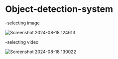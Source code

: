 # Object-detection-system

-selecting image 


![Screenshot 2024-08-18 124613](https://github.com/user-attachments/assets/d8f9fd7c-74cb-4591-be01-612dd6aa755c)


-selecting video 


![Screenshot 2024-08-18 130022](https://github.com/user-attachments/assets/97688c7b-0175-443e-ba39-9d3e6ebc0951)
